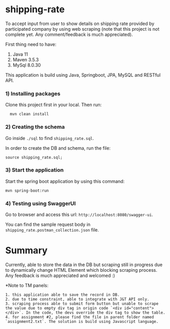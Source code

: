 # **shipping-rate**

To accept input from user to show details on shipping rate provided by participated company by using web scraping
(note that this project is not complete yet. Any comment/feedback is much appreciated). 

First thing need to have:

  1. Java 11
  2. Maven 3.5.3
  3. MySql 8.0.30
  
This application is build using Java, Springboot, JPA, MySQL and RESTful API.

  
### 1) Installing packages

Clone this project first in your local.
Then run:
```
  mvn clean install
```


### 2) Creating the schema

Go inside `./sql` to find `shipping_rate.sql`.

In order to create the DB and schema, run the file:
```
source shipping_rate.sql;
```


### 3) Start the application

Start the spring boot application by using this command:
```
mvn spring-boot:run
```


### 4) Testing using SwaggerUI

Go to browser and access this url: `http://localhost:8080/swagger-ui`.

You can find the sample request body in `shipping_rate.postman_collection.json` file.


# Summary

Currently, able to store the data in the DB but scraping still in progress due to dynamically change HTML Element which blocking scraping process. Any feedback is much appreciated and welcomed :)


*Note to TM panels: 

    1. this application able to save the record in DB.
    2. due to time constraint, able to integrate with J&T API only.
    3. scraping process able to submit form button but unable to scrape the value due to empty div tag in origin code `<div id="content"></div>`. In the code, the devs override the div tag to show the table.
    4. for assignment #2, please find the file in parent folder named `assignment2.txt`. The solution is build using Javascript language.
